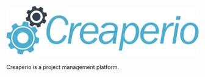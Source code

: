 ![Creaperio](/resources/assets/images/logo-big.png?raw=true)

Creaperio is a project management platform.
